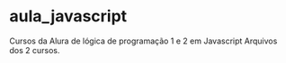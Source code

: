 # aula_javascript
Cursos da Alura de lógica de programação 1 e 2 em Javascript
Arquivos dos 2 cursos.
